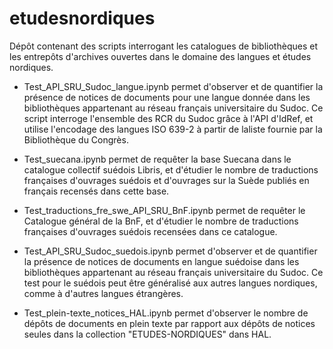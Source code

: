 # etudesnordiques
Dépôt contenant des scripts interrogant les catalogues de bibliothèques et les entrepôts d'archives ouvertes dans le domaine des langues et études nordiques.

* Test_API_SRU_Sudoc_langue.ipynb permet d'observer et de quantifier la présence de notices de documents pour une langue donnée dans les bibliothèques appartenant au réseau français universitaire du Sudoc. Ce script interroge l'ensemble des RCR du Sudoc grâce à l'API d'IdRef, et utilise l'encodage des langues ISO 639-2 à partir de laliste fournie par la Bibliothèque du Congrès.

* Test_suecana.ipynb permet de requêter la base Suecana dans le catalogue collectif suédois Libris, et d'étudier le nombre de traductions françaises d'ouvrages suédois et d'ouvrages sur la Suède publiés en français recensés dans cette base.

* Test_traductions_fre_swe_API_SRU_BnF.ipynb permet de requêter le Catalogue général de la BnF, et d'étudier le nombre de traductions françaises d'ouvrages suédois recensées dans ce catalogue.

* Test_API_SRU_Sudoc_suedois.ipynb permet d'observer et de quantifier la présence de notices de documents en langue suédoise dans les bibliothèques appartenant au réseau français universitaire du Sudoc. Ce test pour le suédois peut être généralisé aux autres langues nordiques, comme à d'autres langues étrangères. 

* Test_plein-texte_notices_HAL.ipynb permet d'observer le nombre de dépôts de documents en plein texte par rapport aux dépôts de notices seules dans la collection "ETUDES-NORDIQUES" dans HAL.
